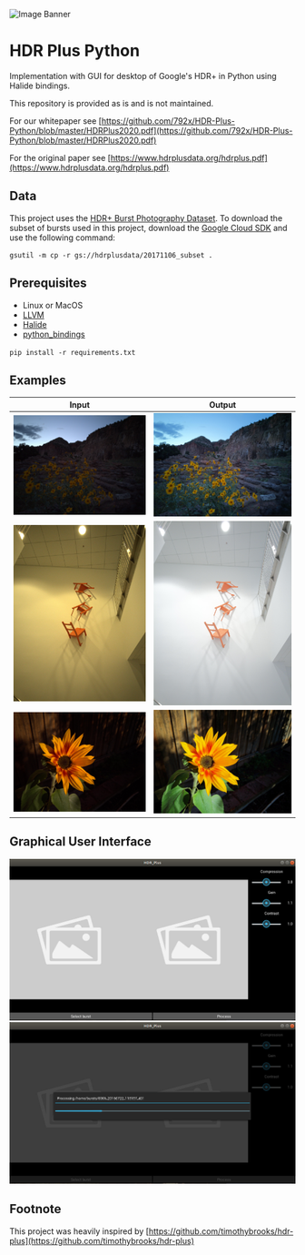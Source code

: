 ![Image Banner](https://github.com/792x/HDR-Plus-Python/blob/master/Examples/Banner.png)

# HDR Plus Python
Implementation with GUI for desktop of Google's HDR+ in Python using Halide bindings. 

This repository is provided as is and is not maintained.

For our whitepaper see [https://github.com/792x/HDR-Plus-Python/blob/master/HDRPlus2020.pdf](https://github.com/792x/HDR-Plus-Python/blob/master/HDRPlus2020.pdf)

For the original paper see [https://www.hdrplusdata.org/hdrplus.pdf](https://www.hdrplusdata.org/hdrplus.pdf)

## Data
This project uses the [HDR+ Burst Photography Dataset](http://www.hdrplusdata.org/dataset.html).
To download the subset of bursts used in this project, download the [Google Cloud SDK](https://cloud.google.com/sdk/docs/#install_the_latest_cloud_sdk_version) and use the following command:
```
gsutil -m cp -r gs://hdrplusdata/20171106_subset .
```

## Prerequisites
* Linux or MacOS
* [LLVM](http://llvm.org/releases/download.html)
* [Halide](https://github.com/halide/Halide)
* [python_bindings](https://github.com/halide/Halide/tree/master/python_bindings)

`pip install -r requirements.txt`

## Examples
Input            |  Output
:-------------------------:|:-------------------------:
![Image Flowers_In](https://github.com/792x/HDR-Plus-Python/blob/master/Examples/flowers_in.jpg)  |  ![Image Flowers Out](https://github.com/792x/HDR-Plus-Python/blob/master/Examples/flowers_out.jpg)
![Image Chairs In](https://github.com/792x/HDR-Plus-Python/blob/master/Examples/chairs_input.jpg)  |  ![Image Chairs Out](https://github.com/792x/HDR-Plus-Python/blob/master/Examples/chairs_output.jpg)
![Image Sunflower In](https://github.com/792x/HDR-Plus-Python/blob/master/Examples/input_sunflower.jpg)  |  ![Image Sunflower Out](https://github.com/792x/HDR-Plus-Python/blob/master/Examples/output_sunflower.jpg)

## Graphical User Interface
![Image GUI](https://github.com/792x/HDR-Plus-Python/blob/master/Examples/empty_gui_v2.png)
![Image GUI Progress Bar](https://github.com/792x/HDR-Plus-Python/blob/master/Examples/progress_bar.png)


## Footnote
This project was heavily inspired by [https://github.com/timothybrooks/hdr-plus](https://github.com/timothybrooks/hdr-plus)


